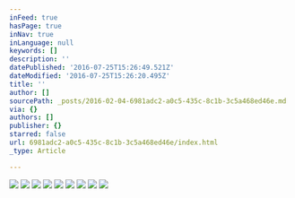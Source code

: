 ```yaml
---
inFeed: true
hasPage: true
inNav: true
inLanguage: null
keywords: []
description: ''
datePublished: '2016-07-25T15:26:49.521Z'
dateModified: '2016-07-25T15:26:20.495Z'
title: ''
author: []
sourcePath: _posts/2016-02-04-6981adc2-a0c5-435c-8c1b-3c5a468ed46e.md
via: {}
authors: []
publisher: {}
starred: false
url: 6981adc2-a0c5-435c-8c1b-3c5a468ed46e/index.html
_type: Article

---
```

![](https://the-grid-user-content.s3-us-west-2.amazonaws.com/6661f88e-7859-48b2-bd98-1295019ba107.jpg)
![](https://the-grid-user-content.s3-us-west-2.amazonaws.com/d5c6b34a-5b3c-4965-ba3f-5c884bdb257f.jpg)
![](https://the-grid-user-content.s3-us-west-2.amazonaws.com/afb9d42b-b430-4a23-9c3e-66bdec92fc37.jpg)
![](https://the-grid-user-content.s3-us-west-2.amazonaws.com/b3054a52-6f0c-459d-a3f0-480c5d97053b.jpg)
![](https://the-grid-user-content.s3-us-west-2.amazonaws.com/446f44d0-df41-4cac-9ad8-7256fb8b7687.jpg)
![](https://the-grid-user-content.s3-us-west-2.amazonaws.com/3ddc410d-20b2-427d-8550-09448873ca7b.jpg)
![](https://the-grid-user-content.s3-us-west-2.amazonaws.com/c9f602b3-8294-4b62-8725-133849c9c7e7.jpg)
![](https://the-grid-user-content.s3-us-west-2.amazonaws.com/2f7f1f71-3919-49c8-9f0e-d90f83150856.jpg)
![](https://the-grid-user-content.s3-us-west-2.amazonaws.com/f89a4aa5-6394-469c-aaaf-3ed58e002d39.jpg)
